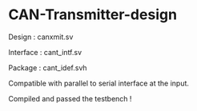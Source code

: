 # CAN-Transmitter-design

Design : canxmit.sv

Interface :  cant_intf.sv

Package   :  cant_idef.svh

Compatible with parallel to serial interface at the input. 

Compiled and passed the testbench ! 



